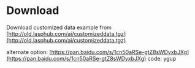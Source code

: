 # Download 
Download customized data example from [http://old.lasphub.com/ai/customizeddata.tgz](http://old.lasphub.com/ai/customizeddata.tgz) 

alternate option:  [https://pan.baidu.com/s/1cn50aRSe-gtZ8sWDyxbJXg](https://pan.baidu.com/s/1cn50aRSe-gtZ8sWDyxbJXg)  code: ygup

